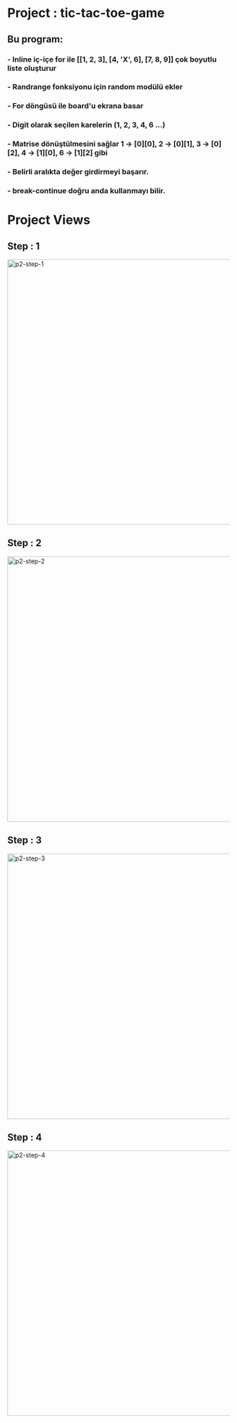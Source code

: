 # Project : tic-tac-toe-game 

## Bu program:

### - Inline iç-içe for ile [[1, 2, 3], [4, 'X', 6], [7, 8, 9]] çok boyutlu liste oluşturur
### - Randrange fonksiyonu için random modülü ekler
### - For döngüsü ile board'u ekrana basar
### - Digit olarak seçilen karelerin (1, 2, 3, 4,  6 ...) 
### - Matrise dönüştülmesini sağlar 1 → [0][0], 2 → [0][1], 3 → [0][2], 4 → [1][0], 6 → [1][2] gibi 
### - Belirli aralıkta değer girdirmeyi başarır.
### - break-continue doğru anda kullanmayı bilir.

# Project Views

## Step : 1
<img width="600" alt="p2-step-1" src="https://user-images.githubusercontent.com/110676754/209206243-82ad6ba4-d048-4c0b-b1be-ab12a154bc10.png">

## Step : 2
<img width="600" alt="p2-step-2" src="https://user-images.githubusercontent.com/110676754/209206248-54f227a0-3132-4cb8-9bc9-47e2661518be.png">

## Step : 3
<img width="600" alt="p2-step-3" src="https://user-images.githubusercontent.com/110676754/209206272-24709bc6-fcef-495d-b698-d3a94cb38127.png">

## Step : 4
<img width="600" alt="p2-step-4" src="https://user-images.githubusercontent.com/110676754/209206284-45e59899-3cb5-4d04-aaf7-8b5e0330a087.png">
